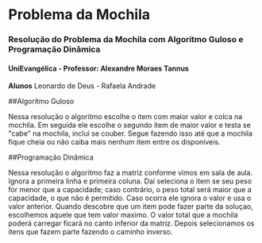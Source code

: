 # Problema da Mochila

### Resolução do Problema da Mochila com Algoritmo Guloso e Programação Dinâmica

#### UniEvangélica - Professor: Alexandre Moraes Tannus

**Alunos** Leonardo de Deus - Rafaela Andrade

##Algoritmo Guloso

Nessa resolução o algoritmo escolhe o item com maior valor e colca na mochila. Em seguida ele escolhe o segundo item de maior valor e testa se "cabe" na mochila, inclui se couber. Segue fazendo isso até que a mochila fique cheia ou não caiba mais nenhum item entre os disponíveis.

##Programação Dinâmica

Nessa resolução o algoritmo faz a matriz conforme vimos em sala de aula. Ignora a primeira linha e primeira coluna. Daí seleciona o item se seu peso for menor que a capacidade; caso contrário, o peso total será maior que a capacidade, o que não é permitido. Caso ocorra ele ignora o valor e usa o valor anterior. Quando descobre que um item pode fazer parte da soluçao, escolhemos aquele que tem valor maximo. O valor total que a mochila poderá carregar ficará no canto inferior da matriz. Depois selecionamos os itens que fazem parte fazendo o caminho inverso.

